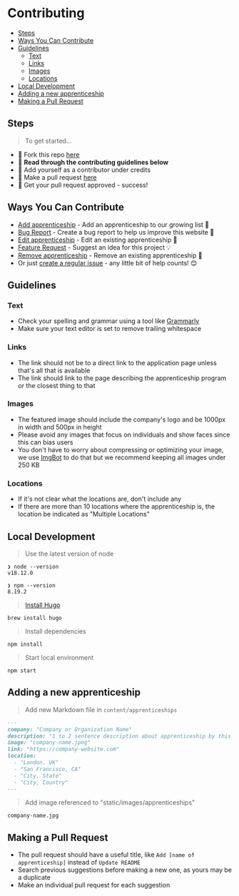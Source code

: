 # Contributing

- [Steps](#steps)
- [Ways You Can Contribute](#ways-you-can-contribute)
- [Guidelines](#guidelines)
  - [Text](#text)
  - [Links](#links)
  - [Images](#images)
  - [Locations](#locations)
- [Local Development](#local-development)
- [Adding a new apprenticeship](#adding-a-new-apprenticeship)
- [Making a Pull Request](#making-a-pull-request)

## Steps

> To get started...

- 🍴 Fork this repo [here](https://github.com/FrancesCoronel/apprenticeships#fork-destination-box)
- 🔨 **Read through the contributing guidelines below**
- 👥 Add yourself as a contributor under credits
- 🔧 Make a pull request [here](https://github.com/FrancesCoronel/apprenticeships/compare)
- 🎉 Get your pull request approved - success!

## Ways You Can Contribute

- [Add apprenticeship](https://github.com/FrancesCoronel/apprenticeships.me/issues/new?assignees=&labels=addition&template=add-apprenticeship.md&title=Add%3A+) - Add an apprenticeship to our growing list 🌱
- [Bug Report](https://github.com/FrancesCoronel/apprenticeships.me/issues/new?assignees=&labels=bug&template=bug_report.md&title=Bug%3A+) - Create a bug report to help us improve this website 🐛
- [Edit apprenticeship](https://github.com/FrancesCoronel/apprenticeships.me/issues/new?assignees=&labels=edit&template=edit-apprenticeship.md&title=Edit%3A+) - Edit an existing apprenticeship 📝
- [Feature Request](https://github.com/FrancesCoronel/apprenticeships.me/issues/new?assignees=&labels=enhancement&template=feature_request.md&title=Feature+Request%3A+) - Suggest an idea for this project 💡
- [Remove apprenticeship](https://github.com/FrancesCoronel/apprenticeships.me/issues/new?assignees=&labels=remove&template=remove-apprenticeship.md&title=Remove%3A+) - Remove an existing apprenticeship 🔻
- Or just [create a regular issue](https://github.com/FrancesCoronel/apprenticeships/issues/new/choose) - any little bit of help counts! 😊

## Guidelines

### Text

- Check your spelling and grammar using a tool like [Grammarly](https://grammarly.com)
- Make sure your text editor is set to remove trailing whitespace

### Links

- The link should not be to a direct link to the application page unless that's all that is available
- The link should link to the page describing the apprenticeship program or the closest thing to that

### Images

- The featured image should include the company's logo and be 1000px in width and 500px in height
- Please avoid any images that focus on individuals and show faces since this can bias users
- You don't have to worry about compressing or optimizing your image, we use [ImgBot](https://github.com/apps/imgbot) to do that but we recommend keeping all images under 250 KB

### Locations

- If it's not clear what the locations are, don't include any
- If there are more than 10 locations where the apprenticeship is, the location be indicated as "Multiple Locations"

## Local Development

> Use the latest version of node

```shell
❯ node --version
v18.12.0

❯ npm --version
8.19.2
```

> [Install Hugo](https://gohugo.io/getting-started/installing/)

`brew install hugo`

> Install dependencies

`npm install`

> Start local environment

`npm start`

## Adding a new apprenticeship

> Add new Markdown file in `content/apprenticeships`

```markdown
---
company: "Company or Organization Name"
description: "1 to 2 sentence description about apprenticeship by this company or organization."
image: "company-name.jpeg"
link: "https://company-website.com"
location:
  - "London, UK"
  - "San Francisco, CA"
  - "City, State"
  - "City, Country"
---
```

> Add image referenced to "static/images/apprenticeships"

`company-name.jpg`

## Making a Pull Request

- The pull request should have a useful title, like `Add [name of apprenticeship]` instead of `Update README`
- Search previous suggestions before making a new one, as yours may be a duplicate
- Make an individual pull request for each suggestion
